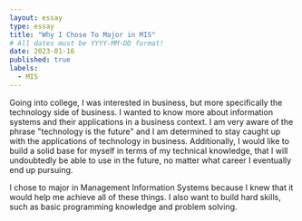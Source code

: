 ```yaml
---
layout: essay
type: essay
title: "Why I Chose To Major in MIS"
# All dates must be YYYY-MM-DD format!
date: 2023-01-16
published: true
labels:
  - MIS
---
```


Going into college, I was interested in business, but more specifically the technology side of business. I wanted to know more about information systems and their applications in a business context. I am very aware of the phrase "technology is the future" and I am determined to stay caught up with the applications of technology in business. Additionally, I would like to build a solid base for myself in terms of my technical knowledge, that I will undoubtedly be able to use in the future, no matter what career I eventually end up pursuing. 

I chose to major in Management Information Systems because I knew that it would help me achieve all of these things. I also want to build hard skills, such as basic programming knowledge and problem solving.
